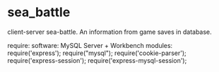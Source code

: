 # sea_battle

client-server sea-battle. An information from game saves in database.

require:
    software:
        MySQL Server + Workbench
    modules:    
        require('express');
        require("mysql");
        require('cookie-parser');
        require('express-session');
        require('express-mysql-session');